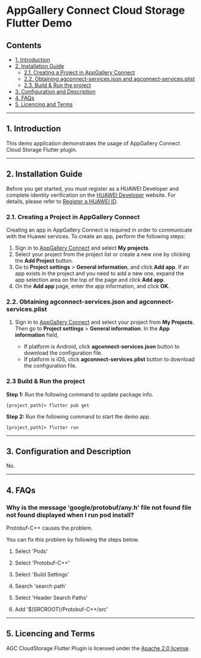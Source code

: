 # AppGallery Connect Cloud Storage Flutter Demo

## Contents

- [1. Introduction](#1-introduction)
- [2. Installation Guide](#2-installation-guide)
  - [2.1. Creating a Project in AppGallery Connect](#21-creating-a-project-in-appgallery-connect)
  - [2.2. Obtaining agconnect-services.json and agconnect-services.plist](#22-obtaining-agconnect-servicesjson-and-agconnect-servicesplist)
  - [2.3. Build & Run the project](#23-build-&-run-the-project)
- [3. Configuration and Description](#3-configuration-and-description)
- [4. FAQs](#4-faqs)
- [5. Licencing and Terms](#5-licencing-and-terms)

---

## 1. Introduction

This demo application demonstrates the usage of AppGallery Connect Cloud Storage Flutter plugin.

---

## 2. Installation Guide

Before you get started, you must register as a HUAWEI Developer and complete identity verification on the [HUAWEI Developer](https://developer.huawei.com/consumer/en/?ha_source=hms1) website. For details, please refer to [Register a HUAWEI ID](https://developer.huawei.com/consumer/en/doc/10104?ha_source=hms1).

### 2.1. Creating a Project in AppGallery Connect

Creating an app in AppGallery Connect is required in order to communicate with the Huawei services. To create an app, perform the following steps:

1. Sign in to [AppGallery Connect](https://developer.huawei.com/consumer/en/service/josp/agc/index.html?ha_source=hms1) and select **My projects**.
2. Select your project from the project list or create a new one by clicking the **Add Project** button.
3. Go to **Project settings** > **General information**, and click **Add app**.
   If an app exists in the project and you need to add a new one, expand the app selection area on the top of the page and click **Add app**.
4. On the **Add app** page, enter the app information, and click **OK**.

### 2.2. Obtaining agconnect-services.json and agconnect-services.plist

1. Sign in to [AppGallery Connect](https://developer.huawei.com/consumer/en/service/josp/agc/index.html?ha_source=hms1) and select your project from **My Projects**. Then go to **Project settings** > **General information**. In the **App information** field,
   
   - If platform is Android, click **agconnect-services.json** button to download the configuration file.
   - If platform is iOS, click **agconnect-services.plist** button to download the configuration file.

### 2.3 Build & Run the project

**Step 1:** Run the following command to update package info.

```
[project_path]> flutter pub get
```

**Step 2:** Run the following command to start the demo app.

```
[project_path]> flutter run
```

---

## 3. Configuration and Description
No.

---

## 4. FAQs

### Why is the message 'google/protobuf/any.h' file not found file not found displayed when I run pod install?
Protobuf-C++ causes the problem.

You can fix this problem by following the steps below.

1. Select 'Pods'

2. Select 'Protobuf-C++'

3. Select 'Build Settings'

4. Search 'search path'

5. Select 'Header Search Paths'

6. Add '$(SRCROOT)/Protobuf-C++/src'

---
 
## 5. Licencing and Terms

AGC CloudStorage Flutter Plugin is licensed under the [Apache 2.0 license](LICENCE).